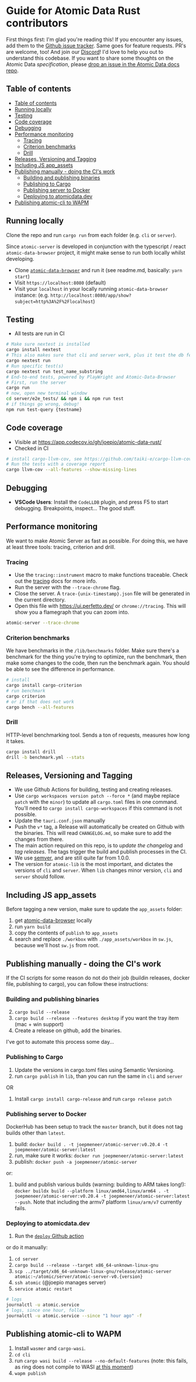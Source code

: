 # Guide for Atomic Data Rust contributors

First things first: I'm glad you're reading this!
If you encounter any issues, add them to the [Github issue tracker](https://github.com/joepio/atomic-data-rust/issues).
Same goes for feature requests.
PR's are welcome, too!
And join our [Discord](https://discord.gg/a72Rv2P)!
I'd love to help you out to understand this codebase.
If you want to share some thoughts on the Atomic Data _specification_, please [drop an issue in the Atomic Data docs repo](https://github.com/ontola/atomic-data/issues).

## Table of contents

- [Table of contents](#table-of-contents)
- [Running locally](#running-locally)
- [Testing](#testing)
- [Code coverage](#code-coverage)
- [Debugging](#debugging)
- [Performance monitoring](#performance-monitoring)
  - [Tracing](#tracing)
  - [Criterion benchmarks](#criterion-benchmarks)
  - [Drill](#drill)
- [Releases, Versioning and Tagging](#releases-versioning-and-tagging)
- [Including JS app_assets](#including-js-app_assets)
- [Publishing manually - doing the CI's work](#publishing-manually---doing-the-cis-work)
  - [Building and publishing binaries](#building-and-publishing-binaries)
  - [Publishing to Cargo](#publishing-to-cargo)
  - [Publishing server to Docker](#publishing-server-to-docker)
  - [Deploying to atomicdata.dev](#deploying-to-atomicdatadev)
- [Publishing atomic-cli to WAPM](#publishing-atomic-cli-to-wapm)

## Running locally

Clone the repo and run `cargo run` from each folder (e.g. `cli` or `server`).

Since `atomic-server` is developed in conjunction with the typescript / react `atomic-data-browser` project, it might make sense to run both locally whilst developing.

- Clone [`atomic-data-browser`](https://github.com/joepio/atomic-data-browser) and run it (see readme.md, basically: `yarn start`)
- Visit `https://localhost:8080` (default)
- Visit your `localhost` in your locally running `atomic-data-browser` instance: (e.g. `http://localhost:8080/app/show?subject=http%3A%2F%2Flocalhost`)

## Testing

- All tests are run in CI

```sh
# Make sure nextest is installed
cargo install nextest
# This also makes sure that cli and server work, plus it test the db feature
cargo nextest run
# Run specific test(s)
cargo nextest run test_name_substring
# End-to-end tests, powered by PlayWright and Atomic-Data-Browser
# First, run the server
cargo run
# now, open new terminal window
cd server/e2e_tests/ && npm i && npm run test
# if things go wrong, debug!
npm run test-query {testname}
```

## Code coverage

- Visible at https://app.codecov.io/gh/joepio/atomic-data-rust/
- Checked in CI

```sh
# install cargo-llvm-cov, see https://github.com/taiki-e/cargo-llvm-cov
# Run the tests with a coverage report
cargo llvm-cov --all-features --show-missing-lines
```

## Debugging

- **VSCode Users**: Install the `CodeLLDB` plugin, and press F5 to start debugging. Breakpoints, inspect... The good stuff.

## Performance monitoring

We want to make Atomic Server as fast as possible.
For doing this, we have at least three tools: tracing, criterion and drill.

### Tracing

- Use the `tracing::instrument` macro to make functions traceable. Check out the [tracing](https://docs.rs/tracing/latest/tracing/) docs for more info.
- Run the server with the `--trace-chrome` flag.
- Close the server. A `trace-{unix-timestamp}.json` file will be generated in the current directory.
- Open this file with https://ui.perfetto.dev/ or `chrome://tracing`. This will show you a flamegraph that you can zoom into.

```sh
atomic-server --trace-chrome
```

### Criterion benchmarks

We have benchmarks in the `/lib/benchmarks` folder. Make sure there's a benchmark for the thing you're trying to optimize, run the benchmark, then make some changes to the code, then run the benchmark again. You should be able to see the difference in performance.

```sh
# install
cargo install cargo-criterion
# run benchmark
cargo criterion
# or if that does not work
cargo bench --all-features
```

### Drill

HTTP-level benchmarking tool.
Sends a ton of requests, measures how long it takes.

```sh
cargo install drill
drill -b benchmark.yml --stats
```

## Releases, Versioning and Tagging

- We use Github Actions for building, testing and creating releases.
- Use `cargo workspaces version patch --force *` (and maybe replace `patch` with the `minor`) to update all `cargo.toml` files in one command. You'll need to `cargo install cargo-workspaces` if this command is not possible.
- Update the `tauri.conf.json` manually
- Push the `v*` tag, a Release will automatically be created on Github with the binaries. This will read `CHANGELOG.md`, so make sure to add the changes from there.
- The main action required on this repo, is to _update the changelog_ and _tag releases_. The tags trigger the build and publish processes in the CI.
- We use [semver](https://semver.org/), and are still quite far from 1.0.0.
- The version for `atomic-lib` is the most important, and dictates the versions of `cli` and `server`. When `lib` changes minor version, `cli` and `server` should follow.

## Including JS app_assets

Before tagging a new version, make sure to update the `app_assets` folder:

1. get [atomic-data-browser](https://github.com/joepio/atomic-data-browser) locally
2. run `yarn build`
3. copy the contents of `publish` to `app_assets`
4. search and replace `./workbox` with `./app_assets/workbox` in `sw.js`, because we'll host `sw.js` from root.

## Publishing manually - doing the CI's work

If the CI scripts for some reason do not do their job (buildin releases, docker file, publishing to cargo), you can follow these instructions:

### Building and publishing binaries

2. `cargo build --release`
3. `cargo build --release --features desktop` if you want the tray item (mac + win support)
4. Create a release on github, add the binaries.

I've got to automate this process some day...

### Publishing to Cargo

1. Update the versions in cargo.toml files using Semantic Versioning.
1. run `cargo publish` in `lib`, than you can run the same in `cli` and `server`

OR

1. Install `cargo install cargo-release` and run `cargo release patch`

### Publishing server to Docker

DockerHub has been setup to track the `master` branch, but it does not tag builds other than `latest`.

1. build: `docker build . -t joepmeneer/atomic-server:v0.20.4 -t joepmeneer/atomic-server:latest`
1. run, make sure it works: `docker run joepmeneer/atomic-server:latest`
1. publish: `docker push -a joepmeneer/atomic-server`

or:

1. build and publish various builds (warning: building to ARM takes long!): `docker buildx build --platform linux/amd64,linux/arm64 . -t joepmeneer/atomic-server:v0.20.4 -t joepmeneer/atomic-server:latest --push`. Note that including the armv7 platform `linux/arm/v7` currently fails.

### Deploying to atomicdata.dev

1. Run the [`deploy` Github action](https://github.com/joepio/atomic-data-rust/actions/workflows/deployment.yml)

or do it manually:

1. `cd server`
1. `cargo build --release --target x86_64-unknown-linux-gnu`
1. `scp ../target/x86_64-unknown-linux-gnu/release/atomic-server atomic:~/atomic/server/atomic-server-v0.{version}`
1. `ssh atomic` (@joepio manages server)
2. `service atomic restart`

```sh
# logs
journalctl -u atomic.service
# logs, since one hour, follow
journalctl -u atomic.service --since "1 hour ago" -f
```

## Publishing atomic-cli to WAPM

1. Install `wasmer` and `cargo-wasi`.
1. `cd cli`
1. run `cargo wasi build --release --no-default-features` (note: this fails, as ring does not compile to WASI [at this moment](https://github.com/briansmith/ring/issues/1043))
1. `wapm publish`

